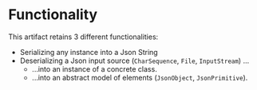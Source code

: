 # Functionality

This artifact retains 3 different functionalities:

- Serializing any instance into a Json String
- Deserializing a Json input source (`CharSequence`, `File`, `InputStream`) ...
    - ...into an instance of a concrete class.
    - ...into an abstract model of elements (`JsonObject`, `JsonPrimitive`).